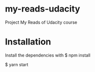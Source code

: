 # my-reads-udacity
Project My Reads of Udacity course

# Installation
Install the dependencies with $ npm install

$ yarn start


